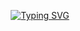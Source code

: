 <p align="center">
<a href="https://git.io/typing-svg"><img src="https://readme-typing-svg.herokuapp.com?font=Fira+Code&pause=1000&color=F7F7F7&background=000000&center=true&vCenter=true&width=435&lines=User+details+not+found.;This+README+is+under+construction.;Check+back+later." alt="Typing SVG" /></a>
</p>
